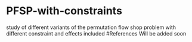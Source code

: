 # PFSP-with-constraints
study of different variants of the permutation flow shop problem with different constraint and effects included
#References
Will be added soon
